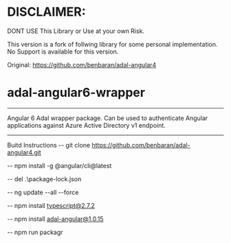 # DISCLAIMER:
DONT USE This Library or Use at your own Risk.

This version is a fork of follwing library for some personal implementation. No Support is available for this version.

Original: https://github.com/benbaran/adal-angular4

# adal-angular6-wrapper
 
___

Angular 6 Adal wrapper package. Can be used to authenticate Angular applications against Azure Active Directory v1 endpoint.
___

Buitd Instructions
-- git clone https://github.com/benbaran/adal-angular4.git

-- npm install -g @angular/cli@latest

-- del .\package-lock.json

-- ng update --all --force

-- npm install typescript@2.7.2

-- npm install adal-angular@1.0.15

-- npm run packagr